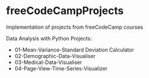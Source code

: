 # freeCodeCampProjects
Implementation of projects from freeCodeCamp courses

Data Analysis with Python Projects:
- 01-Mean-Variance-Standard Deviation Calculator
- 02-Demographic-Data-Visualiser
- 03-Medical-Data-Visualiser
- 04-Page-View-Time-Series-Visualizer
